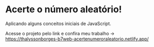 # Acerte o número aleatório!

Aplicando alguns conceitos iniciais de JavaScript.

Acesse o projeto pelo link e confira meu trabalho -> https://thalyssonborges-b7web-acertenumeroraleatorio.netlify.app/